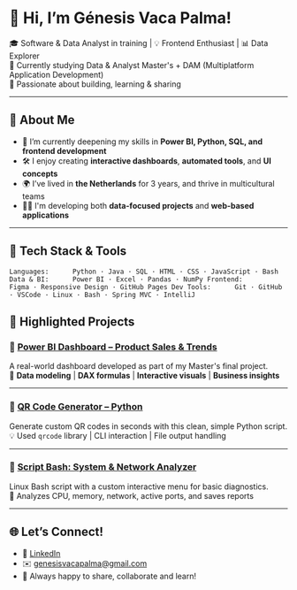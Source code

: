 # 👋 Hi, I’m Génesis Vaca Palma!

🎓 Software & Data Analyst in training | 💡 Frontend Enthusiast | 📊 Data Explorer  
🚀 Currently studying Data & Analyst Master's + DAM (Multiplatform Application Development)  
💼 Passionate about building, learning & sharing  

---

## 🌱 About Me

- 🧠 I’m currently deepening my skills in **Power BI, Python, SQL, and frontend development**  
- 🛠️ I enjoy creating **interactive dashboards**, **automated tools**, and **UI concepts**  
- 🌍 I’ve lived in **the Netherlands** for 3 years, and thrive in multicultural teams  
- 👩‍💻 I'm developing both **data-focused projects** and **web-based applications**  

---

## 🧰 Tech Stack & Tools

`Languages:      Python · Java · SQL · HTML · CSS · JavaScript · Bash
Data & BI:      Power BI · Excel · Pandas · NumPy
Frontend:       Figma · Responsive Design · GitHub Pages
Dev Tools:      Git · GitHub · VSCode · Linux · Bash · Spring MVC · IntelliJ`

## 📌 Highlighted Projects

### 🔗 [Power BI Dashboard – Product Sales & Trends](https://github.com/genesisvaca/PowerBI-Obtencion_Manipulacion)
A real-world dashboard developed as part of my Master's final project.  
🧩 **Data modeling** | **DAX formulas** | **Interactive visuals** | **Business insights**

---

### 🔗 [QR Code Generator – Python](https://github.com/genesisvaca/QR-Code-Generator)
Generate custom QR codes in seconds with this clean, simple Python script.  
💡 Used `qrcode` library | CLI interaction | File output handling

---

### 🔗 [Script Bash: System & Network Analyzer](https://github.com/genesisvaca/Ejercicios)
Linux Bash script with a custom interactive menu for basic diagnostics.  
📡 Analyzes CPU, memory, network, active ports, and saves reports

---

## 🌐 Let’s Connect!

- 💼 [LinkedIn](https://www.linkedin.com/in/genesisvacapalma/)
- ✉️ genesisvacapalma@gmail.com  
- 💬 Always happy to share, collaborate and learn!
